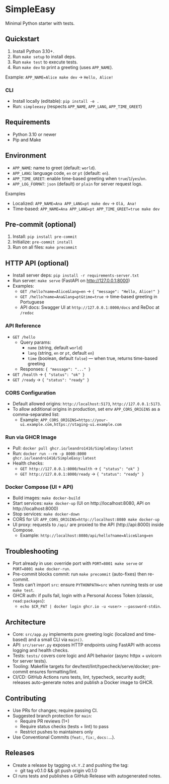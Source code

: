 # SimpleEasy

Minimal Python starter with tests.

## Quickstart
1. Install Python 3.10+.
2. Run `make setup` to install deps.
3. Run `make test` to execute tests.
4. Run `make dev` to print a greeting (uses `APP_NAME`).

Example: `APP_NAME=Alice make dev` → `Hello, Alice!`

### CLI
- Install locally (editable): `pip install -e .`
- Run: `simpleeasy` (respects `APP_NAME`, `APP_LANG`, `APP_TIME_GREET`)

## Requirements
- Python 3.10 or newer
- Pip and Make

## Environment
- `APP_NAME`: name to greet (default: `world`).
- `APP_LANG`: language code, `en` or `pt` (default: `en`).
- `APP_TIME_GREET`: enable time-based greeting when `true`/`1`/`yes`/`on`.
- `APP_LOG_FORMAT`: `json` (default) or `plain` for server request logs.

Examples
- Localized: `APP_NAME=Ana APP_LANG=pt make dev` → `Olá, Ana!`
- Time-based: `APP_NAME=Ana APP_LANG=pt APP_TIME_GREET=true make dev`

## Pre-commit (optional)
1. Install: `pip install pre-commit`
2. Initialize: `pre-commit install`
3. Run on all files: `make precommit`

## HTTP API (optional)
- Install server deps: `pip install -r requirements-server.txt`
- Run server: `make serve` (FastAPI on http://127.0.0.1:8000)
- Examples:
  - `GET /hello?name=Alice&lang=en` → `{ "message": "Hello, Alice!" }`
  - `GET /hello?name=Ana&lang=pt&time=true` → time-based greeting in Portuguese
  - API docs: Swagger UI at `http://127.0.0.1:8000/docs` and ReDoc at `/redoc`

### API Reference
- `GET /hello`
  - Query params:
    - `name` (string, default `world`)
    - `lang` (string, `en` or `pt`, default `en`)
    - `time` (boolean, default `false`) — when true, returns time-based greeting
  - Responses: `{ "message": "..." }`
- `GET /health` → `{ "status": "ok" }`
- `GET /ready` → `{ "status": "ready" }`

### CORS Configuration
- Default allowed origins: `http://localhost:5173`, `http://127.0.0.1:5173`.
- To allow additional origins in production, set env `APP_CORS_ORIGINS` as a comma-separated list:
  - Example: `APP_CORS_ORIGINS=https://your-ui.example.com,https://staging-ui.example.com`

### Run via GHCR Image
- Pull: `docker pull ghcr.io/leandro1416/SimpleEasy:latest`
- Run: `docker run --rm -p 8000:8000 ghcr.io/leandro1416/SimpleEasy:latest`
- Health checks:
  - `GET http://127.0.0.1:8000/health` → `{ "status": "ok" }`
  - `GET http://127.0.0.1:8000/ready` → `{ "status": "ready" }`

### Docker Compose (UI + API)
- Build images: `make docker-build`
- Start services: `make docker-up` (UI on http://localhost:8080, API on http://localhost:8000)
- Stop services: `make docker-down`
- CORS for UI: `APP_CORS_ORIGINS=http://localhost:8080 make docker-up`
 - UI proxy: requests to `/api/` are proxied to the API (http://api:8000) inside Compose.
   - Example: `http://localhost:8080/api/hello?name=Alice&lang=en`

## Troubleshooting
- Port already in use: override port with `PORT=8001 make serve` or `PORT=8001 make docker-run`.
- Pre-commit blocks commit: run `make precommit` (auto-fixes) then re-commit.
- Tests can’t import `src`: ensure `PYTHONPATH=src` when running tests or use `make test`.
- GHCR auth: if pulls fail, login with a Personal Access Token (classic, `read:packages`):
  - `echo $CR_PAT | docker login ghcr.io -u <user> --password-stdin`.

## Architecture
- Core: `src/app.py` implements pure greeting logic (localized and time-based) and a small CLI via `main()`.
- API: `src/server.py` exposes HTTP endpoints using FastAPI with access logging and health checks.
- Tests: `tests/` covers core logic and API behavior (async httpx + uvicorn for server tests).
- Tooling: Makefile targets for dev/test/lint/typecheck/serve/docker; pre-commit ensures formatting/lint.
- CI/CD: GitHub Actions runs tests, lint, typecheck, security audit; releases auto-generate notes and publish a Docker image to GHCR.

## Contributing
- Use PRs for changes; require passing CI.
- Suggested branch protection for `main`:
  - Require PR reviews (1+)
  - Require status checks (tests + lint) to pass
  - Restrict pushes to maintainers only
- Use Conventional Commits (`feat:`, `fix:`, `docs:`...).

## Releases
- Create a release by tagging `vX.Y.Z` and pushing the tag:
  - git tag v0.1.0 && git push origin v0.1.0
- CI runs tests and publishes a GitHub Release with autogenerated notes.
